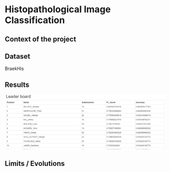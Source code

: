 # Histopathological Image Classification

## Context of the project

## Dataset
BraekHis

## Results
![](./screenshot-results.png)

## Limits / Evolutions
